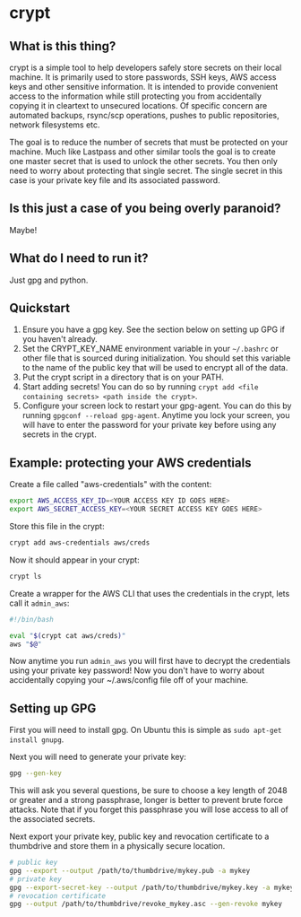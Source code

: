 # crypt

## What is this thing?

crypt is a simple tool to help developers safely store secrets on their local machine. It is primarily used to store passwords, SSH keys, AWS access keys and other sensitive information. It is intended to provide convenient access to the information while still protecting you from accidentally copying it in cleartext to unsecured locations. Of specific concern are automated backups, rsync/scp operations, pushes to public repositories, network filesystems etc.

The goal is to reduce the number of secrets that must be protected on your machine. Much like Lastpass and other similar tools the goal is to create one master secret that is used to unlock the other secrets. You then only need to worry about protecting that single secret. The single secret in this case is your private key file and its associated password.

## Is this just a case of you being overly paranoid?

Maybe!

## What do I need to run it?

Just gpg and python.

## Quickstart

1. Ensure you have a gpg key. See the section below on setting up GPG if you haven't already.
2. Set the CRYPT_KEY_NAME environment variable in your `~/.bashrc` or other file that is sourced during initialization. You should set this variable to the name of the public key that will be used to encrypt all of the data.
3. Put the crypt script in a directory that is on your PATH.
4. Start adding secrets! You can do so by running `crypt add <file containing secrets> <path inside the crypt>`.
5. Configure your screen lock to restart your gpg-agent. You can do this by running `gpgconf --reload gpg-agent`. Anytime you lock your screen, you will have to enter the password for your private key before using any secrets in the crypt.

## Example: protecting your AWS credentials

Create a file called "aws-credentials" with the content:

```bash
export AWS_ACCESS_KEY_ID=<YOUR ACCESS KEY ID GOES HERE>
export AWS_SECRET_ACCESS_KEY=<YOUR SECRET ACCESS KEY GOES HERE>
```

Store this file in the crypt:

```bash
crypt add aws-credentials aws/creds
```

Now it should appear in your crypt:

```bash
crypt ls
```

Create a wrapper for the AWS CLI that uses the credentials in the crypt, lets call it `admin_aws`:

```bash
#!/bin/bash

eval "$(crypt cat aws/creds)"
aws "$@"
```

Now anytime you run `admin_aws` you will first have to decrypt the credentials using your private key password! Now you don't have to worry about accidentally copying your ~/.aws/config file off of your machine.


## Setting up GPG

First you will need to install gpg. On Ubuntu this is simple as `sudo apt-get install gnupg`.

Next you will need to generate your private key:

```bash
gpg --gen-key
```

This will ask you several questions, be sure to choose a key length of 2048 or greater and a strong passphrase, longer is better to prevent brute force attacks. Note that if you forget this passphrase you will lose access to all of the associated secrets.

Next export your private key, public key and revocation certificate to a thumbdrive and store them in a physically secure location.

```bash
# public key
gpg --export --output /path/to/thumbdrive/mykey.pub -a mykey
# private key
gpg --export-secret-key --output /path/to/thumbdrive/mykey.key -a mykey
# revocation certificate
gpg --output /path/to/thumbdrive/revoke_mykey.asc --gen-revoke mykey
```
